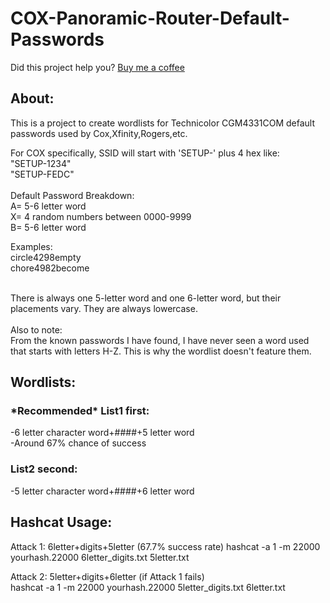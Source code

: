 # COX-Panoramic-Router-Default-Passwords

Did this project help you? <a href="https://buymeacoffee.com/rhettrhett1">Buy me a coffee</a>

<h2>About:</h2>
This is a project to create wordlists for Technicolor CGM4331COM default passwords used by Cox,Xfinity,Rogers,etc.<br>

For COX specifically, SSID will start with 'SETUP-' plus 4 hex like:<br>
"SETUP-1234"<br>
"SETUP-FEDC"<br><br>
Default Password Breakdown:<br>
A= 5-6 letter word<br>
X= 4 random numbers between 0000-9999<br>
B= 5-6 letter word<br>

Examples:<br>
circle4298empty<br>
chore4982become<br><br>

There is always one 5-letter word and one 6-letter word, but their placements vary. They are always lowercase.<br><br>
Also to note:<br>
From the known passwords I have found, I have never seen a word used that starts with letters H-Z. This is why the wordlist doesn't feature them.<br>

<h2>Wordlists:</h2>
<h3><b>*Recommended*</b> List1 first:</h3>
-6 letter character word+####+5 letter word<br>
-Around 67% chance of success<br>
<h3>List2 second:</h3>
-5 letter character word+####+6 letter word<br>

<h2>Hashcat Usage:</h2>
Attack 1: 6letter+digits+5letter (67.7% success rate)
hashcat -a 1 -m 22000 yourhash.22000 6letter_digits.txt 5letter.txt

Attack 2: 5letter+digits+6letter (if Attack 1 fails)  
hashcat -a 1 -m 22000 yourhash.22000 5letter_digits.txt 6letter.txt
